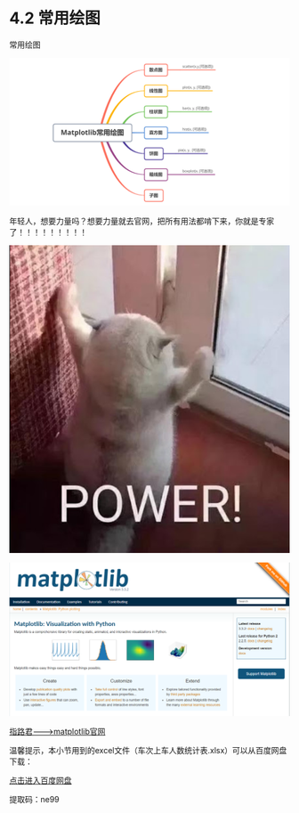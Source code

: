 # 4.2 常用绘图

常用绘图

![image-20201027193711377](4_2_常用绘图.assets/image-20201027193711377.png)

年轻人，想要力量吗？想要力量就去官网，把所有用法都啃下来，你就是专家了！！！！！！！！！

![image-20201027191316998](4_2_常用绘图.assets/image-20201027191316998.png)



![image-20201027191047040](4_2_常用绘图.assets/image-20201027191047040.png)

[指路君———>matplotlib官网](https://matplotlib.org/api/pyplot_summary.html)

温馨提示，本小节用到的excel文件（车次上车人数统计表.xlsx）可以从百度网盘下载：

[点击进入百度网盘](https://pan.baidu.com/s/1MEkCX8PTnGXaf3jFj_GVQg)

提取码：ne99


